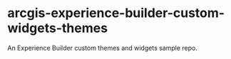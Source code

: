 # arcgis-experience-builder-custom-widgets-themes
An Experience Builder custom themes and widgets sample repo.
